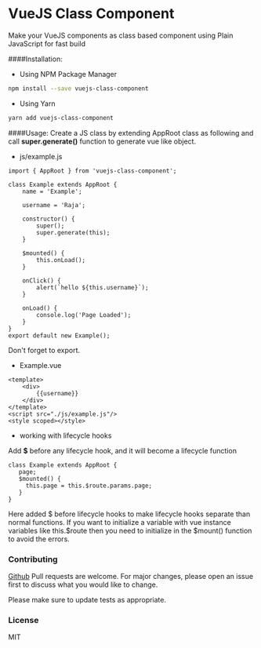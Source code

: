 # VueJS Class Component
Make your VueJS components as class based component using Plain JavaScript for fast build

####Installation:
* Using NPM Package Manager
```bash
npm install --save vuejs-class-component
```

* Using Yarn
```bash
yarn add vuejs-class-component
```

####Usage:
Create a JS class by extending AppRoot class as following and call **super.generate()** function to generate vue like object.
* js/example.js
```
import { AppRoot } from 'vuejs-class-component';

class Example extends AppRoot {
    name = 'Example';
    
    username = 'Raja';
    
    constructor() {
        super();
        super.generate(this);
    }

    $mounted() {
        this.onLoad();
    }
    
    onClick() {
        alert(`hello ${this.username}`);
    }
    
    onLoad() {
        console.log('Page Loaded');
    }
}
export default new Example();
```
Don't forget to export.
* Example.vue
```
<template>
    <div>
        {{username}}
    </div>
</template>
<script src="./js/example.js"/>
<style scoped></style>

```

* working with lifecycle hooks

Add **$** before any lifecycle hook, and it will become a lifecycle function
```
class Example extends AppRoot {
   page;
   $mounted() {
     this.page = this.$route.params.page;
   }
}
```
Here added $ before lifecycle hooks to make lifecycle hooks separate than normal functions. If you want to initialize a variable with vue instance variables like this.$route then you need to initialize in the $mount() function to avoid the errors.
### Contributing
[Github](https://github.com/mdmusarrat/vuejs-class-component)
Pull requests are welcome. For major changes, please open an issue first to discuss what you would like to change.

Please make sure to update tests as appropriate.

### License
MIT